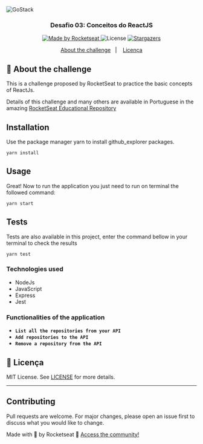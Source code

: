 <img alt="GoStack" src="https://storage.googleapis.com/golden-wind/bootcamp-gostack/header-desafios-new.png" />

<h3 align="center">
  Desafio 03: Conceitos do ReactJS
</h3>

<p align="center">
  <a href="https://rocketseat.com.br">
    <img alt="Made by Rocketseat" src="https://img.shields.io/badge/made%20by-Rocketseat-%2304D361">
  </a>

  <img alt="License" src="https://img.shields.io/badge/license-MIT-%2304D361">

  <a href="https://github.com/Rocketseat/bootcamp-gostack-desafios/stargazers">
    <img alt="Stargazers" src="https://img.shields.io/github/stars/rocketseat/bootcamp-gostack-desafios?style=social">
  </a>
</p>

<p align="center">
  <a href="#rocket-sobre-o-desafio">About the challenge</a>&nbsp;&nbsp;&nbsp;|&nbsp;&nbsp;&nbsp;
  <a href="#memo-licença">Licença</a>
</p>

## :rocket: About the challenge

This is a challenge proposed by RocketSeat to practice the basic concepts of ReactJs.

Details of this challenge and many others are available in Portuguese in the amazing [RocketSeat Educational Repository](https://github.com/rocketseat-education/bootcamp-gostack-desafios/tree/master/desafio-conceitos-nodejs)

## Installation 
Use the package manager yarn to install github_explorer packages.

`yarn install`

## Usage
Great! Now to run the application you just need to run on terminal the followed command:

`yarn start`

## Tests

Tests are also available in this project, enter the command bellow in your terminal to check the results 

`yarn test`

### Technologies used
- NodeJs
- JavaScript
- Express
- Jest

### Functionalities of the application


- **`List all the repositories from your API`**
- **`Add repositories to the API`**
- **`Remove a repository from the API`**


## :memo: Licença

MIT License. See [LICENSE](../LICENSE) for more details.

---

## Contributing
Pull requests are welcome. For major changes, please open an issue first to discuss what you would like to change.


Made with 💜 by Rocketseat :wave: [Access the community!](https://discordapp.com/invite/gCRAFhc)